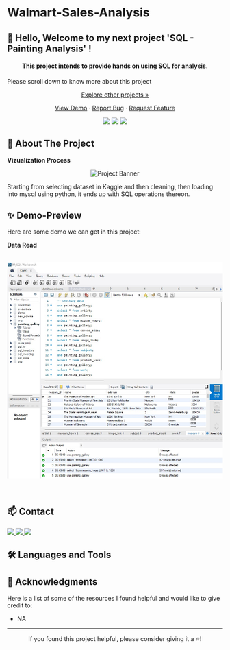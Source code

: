 # Walmart-Sales-Analysis

## 👋 Hello, Welcome to my next project 'SQL - Painting Analysis' !

<h4 align="center">This project intends to provide hands on using SQL for analysis.</h4>
<!-- R Visualization
<p align="center">
  <img src="process.png" alt="Project Banner" width="800">
</p> -->


Please scroll down to know more about this project

<div align="center">

[Explore other projects »](https://github.com/paudel7?tab=repositories)

</div>

<p align="center">
  <a href="your-demo-link">View Demo</a>
  ·
  <a href="your-bug-report-link">Report Bug</a>
  ·
  <a href="your-feature-request-link">Request Feature</a>
</p>

<p align="center">
  <img src="https://img.shields.io/github/license/[your-username]/[repo-name]?style=flat-square"/>
  <img src="https://img.shields.io/github/stars/[your-username]/[repo-name]?style=flat-square"/>
  <img src="https://img.shields.io/github/forks/[your-username]/[repo-name]?style=flat-square"/>
</p>

## 🎯 About The Project

**Vizualization Process**

<p align="center">
  <img src="./assets/flow.jpg" alt="Project Banner" width="800">
</p>

Starting from selecting dataset in Kaggle and then cleaning, then loading into mysql using python, it ends up with SQL operations thereon.

## ✨ Demo-Preview

Here are some demo we can get in this project:

**Data Read**
<p align="center"><br>
<img src="./assets/dataRead.jpg" alt="Category" width="600" ><p><br>

 </p>

<!-- ## ⚡ Workflow

<!--<p align="center">
  <img src="./assets/images/workflow1.png" alt="Workflow" width="600">
</p>

NA at this moment


## 📚 References

<!--<p align="center">
  <img src="./assets/images/reference1.png" alt="References" width="600">
</p>

NA at this moment

## 📋 Table of Contents 
<!-- - [Demo-Preview](#-demo-preview)
- [Workflow](#-workflow)
- [References](#-references)
- [Installation](#-installation)
- [Usage](#-usage)
- [Contribute](#-contribute)
- [License](#-license)
- [Contact](#-contact)
- [Acknowledgments](#-acknowledgments)

## 🚀 Installation

Please follow the steps in the instruction text file.

<p align="right">(<a href="#-table-of-contents">back to top</a>)</p>

## 💡 Usage

For more usage info, just take a look at the instruction text file.

<p align="right">(<a href="#-table-of-contents">back to top</a>)</p>


## 🤝 Contribute

Contributions are what make the open source community such an amazing place to learn, inspire, and create. Any contributions you make are **greatly appreciated**.

1. Fork the Project
2. Create your Feature Branch (`git checkout -b feature/[FeatureName]`)
3. Commit your Changes (`git commit -m '[Your Commit Message]'`)
4. Push to the Branch (`git push origin feature/[FeatureName]`)
5. Open a Pull Request

<p align="right">(<a href="#-table-of-contents">back to top</a>)</p>


## 📝 License

Distributed under the [License Type] License. See `LICENSE.txt` for more information.

<p align="right">(<a href="#-table-of-contents">back to top</a>)</p> -->

## 📫 Contact

<p align="left">
  <a href="https://linkedin.com/in/paudelkiran/" target="_blank">
    <img src="https://img.shields.io/badge/LinkedIn-0077B5?style=for-the-badge&logo=linkedin&logoColor=white" />
  </a>
  <a href="[kiran1.paudel2@gmail.com]" target="_blank">
    <img src="https://img.shields.io/badge/Gmail-D14836?style=for-the-badge&logo=gmail&logoColor=white" />
  </a>
  <a href="https://github.com/paudel7" target="_blank">
    <img src="https://img.shields.io/badge/GitHub-100000?style=for-the-badge&logo=github&logoColor=white" />
  </a>
</p>

## 🛠️ Languages and Tools

<!-- <p align="left">
  <!-- Add your tech stack icons here 
  <img src="https://raw.githubusercontent.com/devicons/devicon/master/icons/python/python-original.svg" alt="python" width="40" height="40"/>
  Add more tools as needed
</p>-->

## 🙏 Acknowledgments

Here is a list of some of the resources I found helpful and would like to give credit to:
* NA

<!--  **[For more details about the project »](https://sites.google.com/view/walmartsalesanalysis/home?authuser=1)** -->


<!-- <p align="right">(<a href="#-table-of-contents">back to top</a>)</p> -->

---
<p align="center">If you found this project helpful, please consider giving it a ⭐!</p>

 
 
